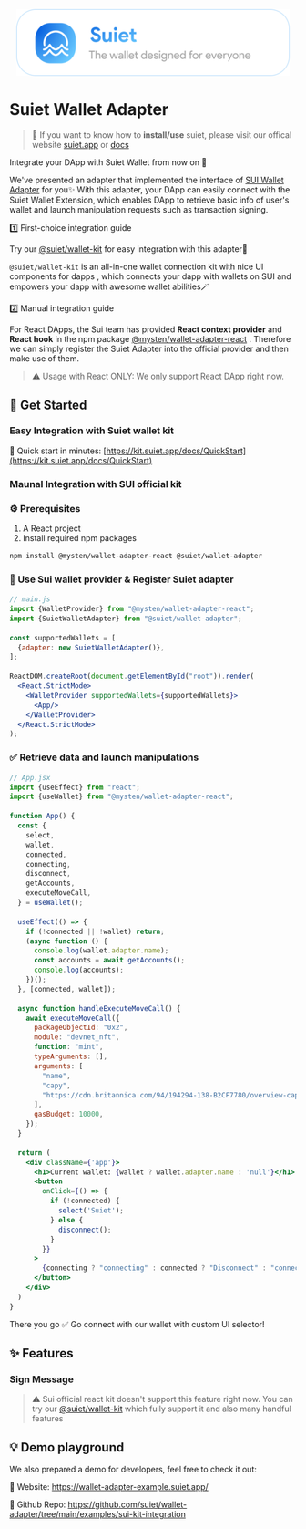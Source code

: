 <a href="https://suiet.app"><p align="center">
<img width="480" src="./assets/LogoWithSlogen.png?raw=trueg"/>
</a>

# Suiet Wallet Adapter

> 👋 If you want to know how to **install/use** suiet, please visit our offical website [suiet.app](https://suiet.app)
> or [docs](https://suiet.app/docs)

Integrate your DApp with Suiet Wallet from now on 🥳

We've presented an adapter that implemented the interface
of [SUI Wallet Adapter](https://github.com/MystenLabs/sui/tree/main/wallet-adapter) for you✨ With this adapter, your
DApp can easily connect with the Suiet Wallet Extension, which enables DApp to retrieve basic info of user's wallet and
launch manipulation requests such as transaction signing.

1️⃣ First-choice integration guide

Try our [@suiet/wallet-kit](https://www.npmjs.com/package/@suiet/wallet-kit) for easy integration with this
adapter🥳

`@suiet/wallet-kit` is an all-in-one wallet connection kit with nice UI components for dapps , which connects your dapp
with wallets on SUI and
empowers your dapp with awesome wallet abilities🪄

2️⃣ Manual integration guide

For React DApps, the Sui team has provided **React context provider** and **React hook** in the
npm
package [@mysten/wallet-adapter-react](https://github.com/MystenLabs/sui/tree/main/wallet-adapter/packages/react-providers)
. Therefore we can simply register the Suiet Adapter into the official provider and then make use of them.

> ⚠️ Usage with React ONLY: We only support React DApp right now.

## 🚀 Get Started

### Easy Integration with Suiet wallet kit

🔗 Quick start in minutes: [https://kit.suiet.app/docs/QuickStart](https://kit.suiet.app/docs/QuickStart)

### Maunal Integration with SUI official kit

### ⚙️ Prerequisites

1. A React project
2. Install required npm packages

```bash
npm install @mysten/wallet-adapter-react @suiet/wallet-adapter
```

### 🚢 Use Sui wallet provider & Register Suiet adapter

```jsx
// main.js
import {WalletProvider} from "@mysten/wallet-adapter-react";
import {SuietWalletAdapter} from "@suiet/wallet-adapter";

const supportedWallets = [
  {adapter: new SuietWalletAdapter()},
];

ReactDOM.createRoot(document.getElementById("root")).render(
  <React.StrictMode>
    <WalletProvider supportedWallets={supportedWallets}>
      <App/>
    </WalletProvider>
  </React.StrictMode>
);
```

### ✅ Retrieve data and launch manipulations

```jsx
// App.jsx
import {useEffect} from "react";
import {useWallet} from "@mysten/wallet-adapter-react";

function App() {
  const {
    select,
    wallet,
    connected,
    connecting,
    disconnect,
    getAccounts,
    executeMoveCall,
  } = useWallet();

  useEffect(() => {
    if (!connected || !wallet) return;
    (async function () {
      console.log(wallet.adapter.name);
      const accounts = await getAccounts();
      console.log(accounts);
    })();
  }, [connected, wallet]);

  async function handleExecuteMoveCall() {
    await executeMoveCall({
      packageObjectId: "0x2",
      module: "devnet_nft",
      function: "mint",
      typeArguments: [],
      arguments: [
        "name",
        "capy",
        "https://cdn.britannica.com/94/194294-138-B2CF7780/overview-capybara.jpg?w=800&h=450&c=crop",
      ],
      gasBudget: 10000,
    });
  }

  return (
    <div className={'app'}>
      <h1>Current wallet: {wallet ? wallet.adapter.name : 'null'}</h1>
      <button
        onClick={() => {
          if (!connected) {
            select('Suiet');
          } else {
            disconnect();
          }
        }}
      >
        {connecting ? "connecting" : connected ? "Disconnect" : "connect"}
      </button>
    </div>
  )
}
```

There you go ✅ Go connect with our wallet with custom UI selector!

## ✨ Features

### Sign Message

> ⚠️ Sui official react kit doesn't support this feature right now.
> You can try our [@suiet/wallet-kit](https://www.npmjs.com/package/@suiet/wallet-kit) which fully support it and also
> many handful features

## 💡 Demo playground

We also prepared a demo for developers, feel free to check it out:

🔗 Website: https://wallet-adapter-example.suiet.app/

🔗 Github Repo: https://github.com/suiet/wallet-adapter/tree/main/examples/sui-kit-integration

